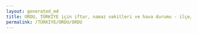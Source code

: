 ```yaml
---
layout: generated_md
title: ORDU, TÜRKİYE için iftar, namaz vakitleri ve hava durumu - ilçe/eyalet seç
permalink: /TÜRKİYE/ORDU/ORDU
---
```


<script type="text/javascript">
  var country = TÜRKİYE;
  var city = ORDU;
  var state = ORDU;
  var lat = 72;
  var lon = 21;
</script>
